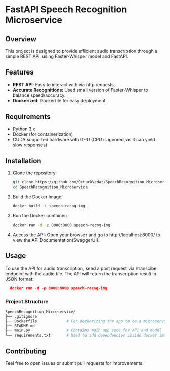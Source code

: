 # FastAPI Speech Recognition Microservice

## Overview

This project is designed to provide efficient audio transcription through a simple REST API, using Faster-Whisper model and FastAPI.

## Features

- **REST API**: Easy to interact with via http requests.
- **Accurate Recognitions**: Used small version of Faster-Whisper to balance speed/accuracy.
- **Dockerized**: Dockerfile for easy deployment.
  
## Requirements

- Python 3.x
- Docker (for containerization)
- CUDA supported hardware with GPU (CPU is ignored, as it can yield slow responses)

## Installation

1. Clone the repository:

   ```bash
   git clone https://github.com/OzturkVedat/SpeechRecognition_Microservice.git
   cd SpeechRecognition_Microservice
   ```

2. Build the Docker image:

    ```bash
    docker build -t speech-recog-img .
    ```

3. Run the Docker container:

    ```bash
    docker run -d -p 8000:8000 speech-recog-img
    ```
     
4. Access the API:
   Open your browser and go to http://localhost:8000/ to view the API Documentation(SwaggerUI).
   
## Usage

To use the API for audio transcription, send a post request via /transcibe endpoint with the audio file. The API will return the transcription result in JSON format:
  ```json
    docker run -d -p 8000:8000 speech-recog-img
  ```

### Project Structure

```bash
SpeechRecognition_Microservice/
├── .gitignore
├── Dockerfile             # For dockerizing the app to be a microservice
├── README.md
├── main.py                # Contains main app code for API and model
└── requirements.txt       # Used to add dependencies inside docker image

```

## Contributing
Feel free to open issues or submit pull requests for improvements.
